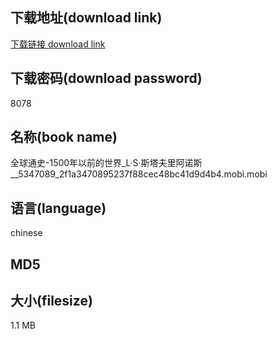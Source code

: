 ## 下载地址(download link)
[下载链接 download link](https://tutu365.netlify.app/?s=%E5%85%A8%E7%90%83%E9%80%9A%E5%8F%B2-1500%E5%B9%B4%E4%BB%A5%E5%89%8D%E7%9A%84%E4%B8%96%E7%95%8C_L%C2%B7S%C2%B7%E6%96%AF%E5%A1%94%E5%A4%AB%E9%87%8C%E9%98%BF%E8%AF%BA%E6%96%AF__5347089_2f1a3470895237f88cec48bc41d9d4b4.mobi)

## 下载密码(download password)
8078

## 名称(book name)
全球通史-1500年以前的世界_L·S·斯塔夫里阿诺斯__5347089_2f1a3470895237f88cec48bc41d9d4b4.mobi.mobi

## 语言(language)
chinese

## MD5


## 大小(filesize)
1.1 MB
